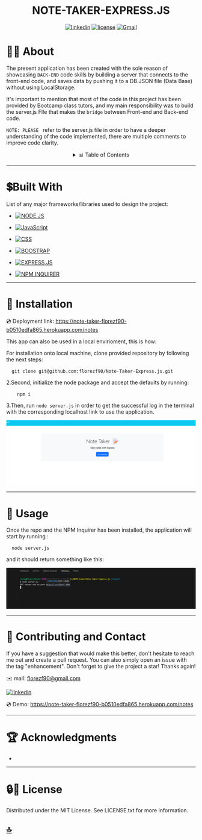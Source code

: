 <p><h1 align= "center" id="title">NOTE-TAKER-EXPRESS.JS </h1></p>


<div style="text-align: center;">

[![linkedin](https://img.shields.io/badge/linkedin-blue?style=for-the-badge&logo=linkedin&logoColor=white&logoWidth=20&link=https://www.linkedin.com/in/luis-felipe-florez-98403123a/)](https://www.linkedin.com/in/luis-felipe-florez-98403123a/)  [![license](https://img.shields.io/badge/license-MIT-white?labelColor=green&style=for-the-badge&logo=license&logoColor=white&logoWidth=20&link=https://github.com/florezf90/PRO-README-generator/blob/main/LICENSE)](https://github.com/florezf90/PRO-README-generator/blob/main/LICENSE)   [![Gmail](https://img.shields.io/badge/Gmail-red?style=for-the-badge&logo=Gmail&logoColor=white&logoWidth=20)](mailto:florezf90@gmail.com)


</div>


  # 👩‍💻 About

The present application has been created with the sole reason of showcasing `BACK-END` code skills by building a server that connects to the front-end code, and saves data by pushing it to a DB.JSON file (Data Base) without using LocalStorage.

It's important to mention that most of the code in this project has been provided by Bootcamp class tutors, and my main responsibility was to build the server.js FIle that makes the `bridge` between Front-end and Back-end code.

`NOTE: PLEASE `  refer to the server.js file in order to have a deeper understanding of the code implemented, there are multiple comments to improve code clarity.

<details>
  <summary align= "center"> 📊 Table of Contents </summary>
  <ol>
    <li>
      <a>About The Project</a>
        <li><a>Built With</a></li>
    </li>
    <li><a>Installation</a></li>
    <li><a >Usage</a></li>
    <li><a >Contributing and Contact</a></li>
    <li><a >Acknowledgments</a></li>
    <li><a >License</a></li>
  </ol>
</details>




---------
# 💲Built With 

 List of any major frameworks/libraries used to design the project: 


* [![NODE.JS](https://img.shields.io/badge/NODE.JS-green?style=flat&logo=node.js&logoColor=white&logoWidth=21&link=https://nodejs.org/en)](https://nodejs.org/en)

* [![JavaScript](https://img.shields.io/badge/JavaScript-white?style=flat&logo=JavaScript&logoColor=yellow&logoWidth=21&link=https://www.w3schools.com/js/)](https://www.w3schools.com/js/)

* [![CSS](https://img.shields.io/badge/CSS-blue?style=flat&link=https://www.w3schools.com/css/)](https://www.w3schools.com/css/)

* [![BOOSTRAP](https://img.shields.io/badge/BOOSTRAP-purple?style=flat&link=https://getbootstrap.com/docs/5.3/getting-started/introduction/)](https://getbootstrap.com/docs/5.3/getting-started/introduction/)

* [![EXPRESS.JS](https://img.shields.io/badge/EXPRESS.JS-Green?style=flat&link=https://expressjs.com/)](https://expressjs.com/)

*  [![NPM INQUIRER](https://img.shields.io/badge/NPM%20INQUIRER-red?style=flat&logo=npm&logoColor=white&link=https://www.npmjs.com/package/inquirer)](https://www.npmjs.com/package/inquirer)

---------------------------------

# 🚀 Installation 


💿 Deployment link: https://note-taker-florezf90-b0510edfa865.herokuapp.com/notes

This app can also be used in a local envirioment, this is how:


For installation onto local machine, clone provided repository by following the next steps:

 
      git clone git@github.com:florezf90/Note-Taker-Express.js.git


2.Second, initialize the node package and accept the defaults by running: 
 
        npm i
 
   
3.Then, run `node server.js` in order to get the successful log in the terminal with the corresponding localhost link to use the application.

![web demo photo](./public/assets/photos/Screenshot%202023-11-07%20183705.png)
  
 -----------------------------
 # 📖 Usage

  Once the repo and the NPM Inquirer has been installed, the application will start by running :
  
      node server.js
   
and it should return something like this:


![Video Placeholder](./public/assets/photos/sumadre.png)

  

-------- 

# 📱 Contributing and Contact 

If you have a suggestion that would make this better, don't hesitate to reach me out and create a pull request. You can also simply open an issue with the tag "enhancement". Don't forget to give the project a star! Thanks again!

 ✉️ mail: florezf90@gmail.com

 [![linkedin](https://img.shields.io/badge/linkedin-blue?style=flat&logo=linkedin&logoColor=white&logoWidth=20&link=https://www.linkedin.com/in/luis-felipe-florez-98403123a/)](https://www.linkedin.com/in/luis-felipe-florez-98403123a/)


 💿 Demo: https://note-taker-florezf90-b0510edfa865.herokuapp.com/notes

----------------
# 🏆 Acknowledgments 

  * 
-----

 # 🔒🔑 License
 
Distributed under the MIT License. See LICENSE.txt for more information.


## [🔝](#title)



[linkedin-shield]: https://img.shields.io/badge/-LinkedIn-black.svg?style=for-the-badge&logo=linkedin&colorB=555
[linkedin-url]: https://www.linkedin.com/in/luis-felipe-florez-98403123a/




